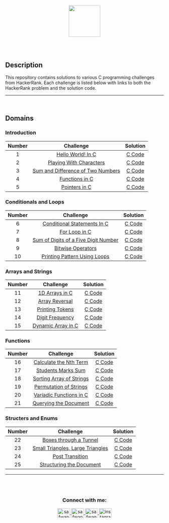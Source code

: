<p align="center">  
	<br>
	<a href="https://www.hackerrank.com/safwannasir49">
        <img height=100 src="https://hrcdn.net/community-frontend/assets/brand/logo-new-white-green-a5cb16e0ae.svg"> 
    </a>
    <br>
    <br>
</p>

<br>

## Description
This repository contains solutions to various C programming challenges from HackerRank. Each challenge is listed below with links to both the HackerRank problem and the solution code.

<hr>

<br>

## Domains

### Introduction

| Number |                                 Challenge                                  |                     Solution                    |
|:------:|:--------------------------------------------------------------------------:|:-----------------------------------------------:|
|   1    | [Hello World! In C](https://www.hackerrank.com/challenges/hello-world-c/problem)           | [C Code](01-Hello-World-In-C.c)                |
|   2    | [Playing With Characters](https://www.hackerrank.com/challenges/playing-with-characters/problem) | [C Code](02-Playing-With-Characters.c)         |
|   3    | [Sum and Difference of Two Numbers](https://www.hackerrank.com/challenges/sum-numbers-c/problem) | [C Code](03-Sum-and-Difference-of-Two-Numbers.c) |
|   4    | [Functions in C](https://www.hackerrank.com/challenges/functions-in-c/problem)  | [C Code](04-Functions-in-C.c)                   |
|   5    | [Pointers in C](https://www.hackerrank.com/challenges/pointer-in-c/problem)  | [C Code](05-Pointers-in-C.c)                   |

### Conditionals and Loops

| Number |                                 Challenge                                  |                     Solution                    |
|:------:|:--------------------------------------------------------------------------:|:-----------------------------------------------:|
|   6    | [Conditional Statements In C](https://www.hackerrank.com/challenges/conditional-statements-in-c/problem) | [C Code](06-Conditional-Statements-In-C.c)      |
|   7    | [For Loop in C](https://www.hackerrank.com/challenges/for-loop-in-c/problem)  | [C Code](07-For-Loop-in-C.c)                   |
|   8    | [Sum of Digits of a Five Digit Number](https://www.hackerrank.com/challenges/sum-of-digits-of-a-five-digit-number/problem) | [C Code](08-Sum-of-Digits-of-a-Five-Digit-Number.c) |
|   9    | [Bitwise Operators](https://www.hackerrank.com/challenges/bitwise-operators-in-c/problem) | [C Code](09-Bitwise-Operators.c)               |
|  10    | [Printing Pattern Using Loops](https://www.hackerrank.com/challenges/printing-pattern-2/problem) | [C Code](10-Printing-Pattern-Using-Loops.c)    |

### Arrays and Strings

| Number |                                 Challenge                                  |                     Solution                    |
|:------:|:--------------------------------------------------------------------------:|:-----------------------------------------------:|
|  11    | [1D Arrays in C](https://www.hackerrank.com/challenges/1d-arrays-in-c/problem)  | [C Code](11-1D-Arrays-in-C.c)                  |
|  12    | [Array Reversal](https://www.hackerrank.com/challenges/reverse-array-c/problem)  | [C Code](12-Array-Reversal.c)                  |
|  13    | [Printing Tokens](https://www.hackerrank.com/challenges/printing-tokens-/problem)  | [C Code](13-Printing-Tokens.c)                |
|  14    | [Digit Frequency](https://www.hackerrank.com/challenges/frequency-of-digits-1/problem)  | [C Code](14-Digit-Frequency.c)                 |
|  15    | [Dynamic Array in C](https://www.hackerrank.com/challenges/dynamic-array-in-c/problem) | [C Code](15-Dynamic-Array-in-C.c)              |

### Functions

| Number |                                 Challenge                                  |                     Solution                    |
|:------:|:--------------------------------------------------------------------------:|:-----------------------------------------------:|
|  16    | [Calculate the Nth Term](https://www.hackerrank.com/challenges/recursion-in-c/problem) | [C Code](16-Calculate-the-Nth-Term.c)          |
|  17    | [Students Marks Sum](https://www.hackerrank.com/challenges/students-marks-sum/problem) | [C Code](17-Students-Marks-Sum.c)              |
|  18    | [Sorting Array of Strings](https://www.hackerrank.com/challenges/sorting-array-of-strings/problem) | [C Code](18-Sorting-Array-of-Strings.c)       |
|  19    | [Permutation of Strings](https://www.hackerrank.com/challenges/permutations-of-strings/problem) | [C Code](19-Permutation-of-Strings.c)          |
|  20    | [Variadic Functions in C](https://www.hackerrank.com/challenges/variadic-functions-in-c/problem) | [C Code](20-Variadic-Functions-in-C.c)         |
|  21    | [Querying the Document](https://www.hackerrank.com/challenges/querying-the-document/problem) | [C Code](21-Querying-the-Document.c)           |

### Structers and Enums

| Number |                                 Challenge                                  |                     Solution                    |
|:------:|:--------------------------------------------------------------------------:|:-----------------------------------------------:|
|  22    | [Boxes through a Tunnel](https://www.hackerrank.com/challenges/too-high-boxes/problem) | [C Code](22-Boxes-through-a-Tunnel.c)         |
|  23    | [Small Triangles, Large Triangles](https://www.hackerrank.com/challenges/small-triangles-large-triangles/problem) | [C Code](23-Small-Triangles-Large-Triangles.c) |
|  24    | [Post Transition](https://www.hackerrank.com/challenges/post-transition/problem) | [C Code](24-Post-Transition.c)               |
|  25    | [Structuring the Document](https://www.hackerrank.com/challenges/structuring-the-document/problem) | [C Code](25-Structuring-the-Document.c)       |

---

<!-- Contact Section --> 
<br>
<br>
<h3 align="center">Connect with me:</h3>
<p align="center">
    <a href="mailto:safwannasir49@gmail.com" target="blank">
        <img align="center" src="https://www.svgrepo.com/show/484206/mail.svg" alt="safwannasir49@gmail.com" height="30" width="40" />
    </a>
    <a href="https://twitter.com/SafwanNasir49" target="blank">
        <img align="center" src="https://raw.githubusercontent.com/rahuldkjain/github-profile-readme-generator/master/src/images/icons/Social/twitter.svg" alt="safwannasir" height="30" width="40" />
    </a>
    <a href="https://linkedin.com/in/safwan-nasir-955745219" target="blank">
        <img align="center" src="https://raw.githubusercontent.com/rahuldkjain/github-profile-readme-generator/master/src/images/icons/Social/linked-in-alt.svg" alt="safwan_nasir_linkedin" height="30" width="40" />
    </a>
    <a href="https://www.instagram.com/safwan_nasir_/" target="_blank" rel="noopener noreferrer nofollow">
        <img align="center" src="https://raw.githubusercontent.com/rahuldkjain/github-profile-readme-generator/master/src/images/icons/Social/instagram.svg" alt="instagram" height="30" width="40">
    </a>
</p>


<br><br><br>

